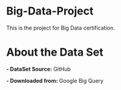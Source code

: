 # Big-Data-Project

This is the project for Big Data certification.

# About the Data Set

**- DataSet Source:** 
GitHub 

**- Downloaded from:** 
Google Big Query
